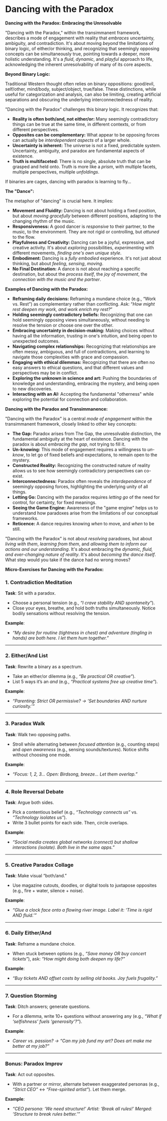 # Dancing with the Paradox

**Dancing with the Paradox: Embracing the Unresolvable**

"Dancing with the Paradox," within the transimmanent framework, describes a mode of engagement with reality that *embraces* uncertainty, ambiguity, and contradiction. It's about moving *beyond* the limitations of binary logic, of either/or thinking, and recognizing that seemingly opposing concepts can be simultaneously true, pointing towards a deeper, more holistic understanding. It's a *fluid*, *dynamic*, and *playful* approach to life, acknowledging the inherent unresolvability of many of its core aspects.

**Beyond Binary Logic:**

Traditional Western thought often relies on binary oppositions: good/evil, self/other, mind/body, subject/object, true/false. These distinctions, while useful for categorization and analysis, can also be limiting, creating artificial separations and obscuring the underlying interconnectedness of reality.

"Dancing with the Paradox" challenges this binary logic. It recognizes that:

* **Reality is often both/and, not either/or:** Many seemingly contradictory things can be true at the same time, in different contexts, or from different perspectives.
* **Opposites can be complementary:** What appear to be opposing forces can actually be *interdependent aspects* of a larger whole.
* **Uncertainty is inherent:** The universe is not a fixed, predictable system. Uncertainty, ambiguity, and paradox are fundamental aspects of existence.
* **Truth is multifaceted:** There is no single, absolute truth that can be grasped and held onto. Truth is more like a *prism*, with multiple facets, multiple perspectives, multiple *unfoldings*.

If binaries are cages, dancing with paradox is learning to fly…

**The "Dance":**

The metaphor of "dancing" is crucial here. It implies:

* **Movement and Fluidity:** Dancing is not about holding a fixed position, but about *moving gracefully* between different positions, adapting to the changing rhythm of the music.
* **Responsiveness:** A good dancer is *responsive* to their partner, to the music, to the environment. They are not rigid or controlling, but *attuned* to the flow.
* **Playfulness and Creativity:** Dancing can be a joyful, expressive, and creative activity. It's about *exploring* possibilities, *experimenting* with different movements, *finding one's own unique style*.
* **Embodiment:** Dancing is a *fully embodied* experience. It's not just about thinking, but about *feeling*, *sensing*, *moving*.
* **No Final Destination:** A dance is not about reaching a specific destination, but about the *process itself*, the *joy of movement*, the *connection with the music and the partner*.

**Examples of Dancing with the Paradox:**

* **Reframing daily decisions:** Reframing a mundane choice (e.g., “Work vs. Rest”) as complementary rather than conflicting. Ask: “*How might rest deepen my work, and work enrich my rest?*”
* **Holding seemingly contradictory beliefs:** Recognizing that one can hold seemingly opposing views simultaneously, without needing to resolve the tension or choose one over the other.
* **Embracing uncertainty in decision-making:** Making choices without having all the information, trusting in one's intuition, and being open to unexpected outcomes.
* **Navigating complex relationships:** Recognizing that relationships are often messy, ambiguous, and full of contradictions, and learning to navigate those complexities with grace and compassion.
* **Engaging with ethical dilemmas:** Recognizing that there are often no easy answers to ethical questions, and that different values and perspectives may be in conflict.
* **Exploring the unknown in science and art:** Pushing the boundaries of knowledge and understanding, embracing the mystery, and being open to new discoveries.
* **Interacting with an AI:** Accepting the fundamental "otherness" while exploring the potential for connection and collaboration.

**Dancing with the Paradox and Transimmanence:**

"Dancing with the Paradox" is a central *mode of engagement* within the transimmanent framework, closely linked to other key concepts:

* **The Gap:** Paradox arises from The Gap, the unresolvable distinction, the fundamental ambiguity at the heart of existence. Dancing with the paradox is about *embracing the gap*, not trying to fill it.
* **Un-knowing:** This mode of engagement requires a willingness to *un-know*, to let go of fixed beliefs and expectations, to remain open to the mystery.
* **Constructed Reality:** Recognizing the constructed nature of reality allows us to see how seemingly contradictory perspectives can co-exist.
* **Interconnectedness:** Paradox often reveals the *interdependence* of seemingly opposing forces, highlighting the underlying unity of all things.
* **Letting Go:** Dancing with the paradox requires *letting go* of the need for control, for certainty, for fixed meanings.
* **Seeing the Game Engine:** Awareness of the "game engine" helps us to understand how paradoxes arise from the limitations of our conceptual frameworks.
* **Reticence:** A dance requires knowing *when* to move, and *when* to be still.

"Dancing with the Paradox" is not about *resolving* paradoxes, but about *living with them*, *learning from them*, and *allowing them to inform our actions and our understanding*. It's about embracing the *dynamic, fluid, and ever-changing nature of reality*. It's about *becoming the dance itself*. What step would you take if the dance had no wrong moves?

**Micro-Exercises for Dancing with the Paradox:**

### **1. Contradiction Meditation**
**Task**: Sit with a paradox.
- Choose a personal tension (e.g., *“I crave stability AND spontaneity”*).
- Close your eyes, breathe, and hold both truths simultaneously. Notice bodily sensations without resolving the tension.

**Example**:
- *“My desire for routine (tightness in chest) and adventure (tingling in hands) are both here. I let them hum together.”*

---

### **2. Either/And List**
**Task**: Rewrite a binary as a spectrum.
- Take an either/or dilemma (e.g., *“Be practical OR creative”*).
- List 5 ways it’s an *and* (e.g., *“Practical systems free up creative time”*).

**Example**:
- *“Parenting: Strict OR permissive? → ‘Set boundaries AND nurture curiosity.’”*

---

### **3. Paradox Walk**
**Task**: Walk two opposing paths.
- Stroll while alternating between *focused attention* (e.g., counting steps) and *open awareness* (e.g., sensing sounds/textures). Notice shifts without choosing one mode.

**Example**:
- *“Focus: 1, 2, 3… Open: Birdsong, breeze… Let them overlap.”*

---

### **4. Role Reversal Debate**
**Task**: Argue both sides.
- Pick a contentious belief (e.g., *“Technology connects us”* vs. *“Technology isolates us”*).
- Write 3 bullet points for each side. Then, circle overlaps.

**Example**:
- *“Social media creates global networks (connect) but shallow interactions (isolate). Both live in the same apps.”*

---

### **5. Creative Paradox Collage**
**Task**: Make visual “both/and.”
- Use magazine cutouts, doodles, or digital tools to juxtapose opposites (e.g., fire + water, silence + noise).

**Example**:
- *“Glue a clock face onto a flowing river image. Label it: ‘Time is rigid AND fluid.’”*

---

### **6. Daily Either/And**
**Task**: Reframe a mundane choice.
- When stuck between options (e.g., *“Save money OR buy concert tickets”*), ask:
  *“How might doing both deepen my life?”*

**Example**:
- *“Buy tickets AND offset costs by selling old books. Joy fuels frugality.”*

---

### **7. Question Storming**
**Task**: Ditch answers; generate questions.
- For a dilemma, write 10+ questions without answering any (e.g., *“What if ‘selfishness’ fuels ‘generosity’?”*).

**Example**:
- *Career vs. passion? → “Can my job fund my art? Does art make me better at my job?”*

---

### **Bonus: Paradox Improv**
**Task**: Act out opposites.
- With a partner or mirror, alternate between exaggerated personas (e.g., *“Strict CEO”* ↔ *“Free-spirited artist”*). Let them merge.

**Example**:
- *“CEO persona: ‘We need structure!’ Artist: ‘Break all rules!’ Merged: ‘Structure to break rules better.’”*
